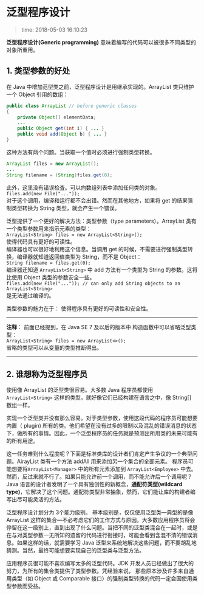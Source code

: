 # 泛型程序设计
>time: 2018-05-03 16:10:23  

**泛型程序设计(Generic programming)** 意味着编写的代码可以被很多不同类型的对象所重用。

## 1. 类型参数的好处
在 Java 中增加范型类之前，泛型程序设计是用继承实现的。ArrayList 类只维护一个
Object 引用的数组：
```java
public class ArrayList // before generic classes
{
    private Object[] elementData;
    ...
    public Object get(int i) { ... }
    public void add(Object b) { ... }
}
```
这种方法有两个问题。当获取一个值时必须进行强制类型转换。
```java
ArrayList files = new ArrayList();
...
String filename = (String)files.get(0);
```
此外，这里没有错误检査。可以向数组列表中添加任何类的对象。  
`files.add(new File("..."));`  
对于这个调用，编译和运行都不会出错。然而在其他地方，如果将 get 的结果强制类型转换为 String 类型，就会产生一个错误。

泛型提供了一个更好的解决方法：类型参数（type parameters）。ArrayList 类有一个类型参数用来指示元素的类型：  
`ArrayList<String> files = new ArrayList<String>();`  
使得代码具有更好的可读性。  
编译器也可以很好地利用这个信息。当调用 get 的时候，不需要进行强制类型转换，编译器就知道返回值类型为 String，而不是 Object：  
`String filename = files.get(0);`  
编译器还知道 `ArrayList<String>` 中 add 方法有一个类型为 String 的参数。这将比使用 Object 类型的参数安全一些。  
`files.add(new File("...")); // can only add String objects to an ArrayList<String>`  
是无法通过编译的。

类型参数的魅力在于： 使得程序具有更好的可读性和安全性。

***
**注释**： 前面已经提到，在 Java SE 7 及以后的版本中 构造函数中可以省略泛型类型：  
`ArrayList<String> files = new ArrayList<>();`  
省略的类型可以从变量的类型推断得出。
***

## 2. 谁想称为泛型程序员
使用像 ArrayList 的泛型类很容易。大多数 Java 程序员都使用 `ArrayList<String>` 这样的类型，就好像它们已经构建在语言之中，像 String[] 数组一样。

实现一个泛型类并没有那么容易。对于类型参数，使用这段代码的程序员可能想要内置（ plugin) 所有的类。他们希望在没有过多的限制以及混乱的错误消息的状态下，做所有的事情。因此，一个泛型程序员的任务就是预测出所用类的未来可能有的所有用途。

这一任务难到什么程度呢？下面是标准类库的设计者们肯定产生争议的一个典型问题。AirayList 类有一个方法 addAll 用来添加另一个集合的全部元素。 程序员可能想要将`ArrayList<Manager>` 中的所有元素添加到 `ArrayList<Employee>` 中去。然而，反过来就不行了。如果只能允许前一个调用，而不能允许后一个调用呢？Java 语言的设计者发明了一个具有独创性的新概念，**通配符类型(wildcard type)**，它解决了这个问题。通配符类型非常抽象，然而，它们能让库的构建者编写出尽可能灵活的方法。

泛型程序设计划分为 3个能力级别。 基本级别是，仅仅使用泛型类—典型的是像 ArrayList 这样的集合—不必考虑它们的工作方式与原因。大多数应用程序员将会停留在这一级别上，直到出现了什么问题。当把不同的泛型类混合在一起时，或是在与对类型参数一无所知的遗留的代码进行衔接时，可能会看到含混不清的错误消息。如果这样的话，就需要学习 Java 泛型来系统地解决这些问题，而不要胡乱地猜测。当然，最终可能想要实现自己的泛型类与泛型方法。

应用程序员很可能不喜欢编写太多的泛型代码。JDK 开发人员已经做出了很大的努力，为所有的集合类提供了类型参数。凭经验来说， 那些原本涉及许多来自通用类型（如 Object 或 Comparable 接口）的强制类型转换的代码一定会因使用类型参数而受益。